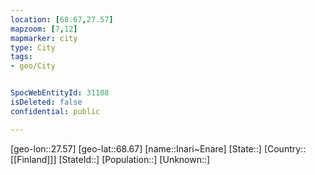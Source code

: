 ```yaml
---
location: [68.67,27.57]
mapzoom: [7,12] 
mapmarker: city 
type: City
tags:
- geo/City


SpocWebEntityId: 31108
isDeleted: false
confidential: public

---
```

[geo-lon::27.57]
[geo-lat::68.67]
[name::Inari~Enare]
[State::]
[Country::[[Finland]]]
[StateId::]
[Population::]
[Unknown::]

